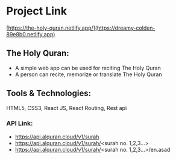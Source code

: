 # Project Link

   [https://the-holy-quran.netlify.app/](https://dreamy-colden-89e8b0.netlify.app)

## The Holy Quran:
-	A simple web app can be used for reciting The Holy Quran
- A person can recite, memorize or translate The Holy Quran

## Tools & Technologies:
HTML5, CSS3, React JS, React Routing, Rest api

### API Link:
- https://api.alquran.cloud/v1/surah
- https://api.alquran.cloud/v1/surah/<surah no. 1,2,3...>
- https://api.alquran.cloud/v1/surah/<surah no. 1,2,3...>/en.asad
